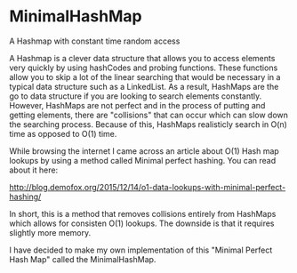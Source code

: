 # MinimalHashMap
A Hashmap with constant time random access

A Hashmap is a clever data structure that allows you to access elements
very quickly by using hashCodes and probing functions. These functions
allow you to skip a lot of the linear searching that would be necessary
in a typical data structure such as a LinkedList. As a result, HashMaps
are the go to data structure if you are looking to search elements constantly.
However, HashMaps are not perfect and in the process of putting and getting
elements, there are "collisions" that can occur which can slow down the
searching process. Because of this, HashMaps realisticly search in O(n) time
as opposed to O(1) time. 

While browsing the internet I came across an article about O(1) Hash map lookups
by using a method called Minimal perfect hashing. You can read about it here:

http://blog.demofox.org/2015/12/14/o1-data-lookups-with-minimal-perfect-hashing/

In short, this is a method that removes collisions entirely from HashMaps which
allows for consisten O(1) lookups. The downside is that it requires slightly more
memory. 

I have decided to make my own implementation of this "Minimal Perfect Hash Map"
called the MinimalHashMap.
